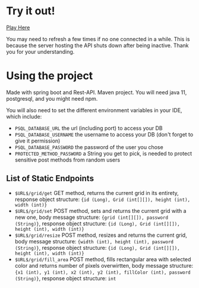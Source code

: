 # Try it out!

[Play Here](https://pixel-war.netlify.app/)

You may need to refresh a few times if no one connected in a while. This is because the server hosting the API shuts down after being inactive.
Thank you for your understanding.

# Using the project

Made with spring boot and Rest-API.
Maven project.
You will need java 11, postgresql, and you might need npm. 

You will also need to set the different environment variables in your IDE, which include:
 - `PSQL_DATABASE_URL` the url (including port) to access your DB
 - `PSQL_DATABASE_USERNAME` the username to access your DB (don't forget to give it permission)
 - `PSQL_DATABASE_PASSWORD` the password of the user you chose
 - `PROTECTED_METHOD_PASSWORD` a String you get to pick, is needed to protect sensitive post methods from random users

## List of Static Endpoints
 - `$URL$/grid/get` GET method, returns the current grid in its entirety, response object structure: `{id (Long), Grid (int[][]), height (int), width (int)}`
 - `$URL$/grid/set` POST method, sets and returns the current grid with a new one, body message structure: `{grid (int[][]), password (String)}`, response object structure: `{id (Long), Grid (int[][]), height (int), width (int)}`
 - `$URL$/grid/resize` POST method, resizes and returns the current grid, body message structure: `{width (int), height (int), password (String)}`, response object structure: `{id (Long), Grid (int[][]), height (int), width (int)}`
 - `$URL$/grid/fill_area` POST method, fills rectangular area with selected color and returns number of pixels overwirtten, body message structure: `{x1 (int), y1 (int), x2 (int), y2 (int), fillColor (int), password (String)}`, response object structure: `int` 
